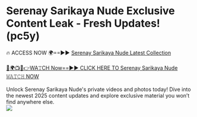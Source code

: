 # Serenay Sarikaya Nude Exclusive Content Leak - Fresh Updates! (pc5y)

🔥 ACCESS NOW 🌍==►► <a href="https://tinyurl.com/yc657z5k" rel="nofollow">Serenay Sarikaya Nude Latest Collection</a>
<br><br>
[🔴🌍📺📱👉WA𝚃CH Now==►► CLICK HERE TO Serenay Sarikaya Nude 𝚆𝙰𝚃𝙲𝙷 NOW](https://tinyurl.com/yc657z5k)
<br><br>
Unlock Serenay Sarikaya Nude's private videos and photos today! Dive into the newest 2025 content updates and explore exclusive material you won’t find anywhere else.
<br>
<a href="https://tinyurl.com/yc657z5k" rel="nofollow" data-target="animated-image.originalLink"><img src="https://camo.githubusercontent.com/8a4f000d20f83aca3bf7ec5f350d767afa0574a8a352519fd8cfa583a6f93a33/68747470733a2f2f692e696d6775722e636f6d2f644a486b345a712e676966" data-canonical-src="https://i.imgur.com/dJHk4Zq.gif" style="max-width: 100%; display: inline-block;" data-target="animated-image.originalImage"></a>
<br>
